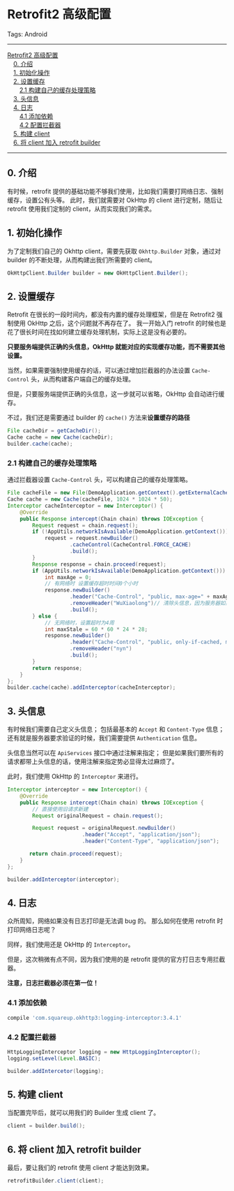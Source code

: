 # Retrofit2 高级配置

Tags: Android

---

<!-- MDTOC maxdepth:6 firsth1:1 numbering:0 flatten:0 bullets:0 updateOnSave:1 -->

[Retrofit2 高级配置](#retrofit2-高级配置)  
&emsp;[0. 介绍](#0-介绍)  
&emsp;[1. 初始化操作](#1-初始化操作)  
&emsp;[2. 设置缓存](#2-设置缓存)  
&emsp;&emsp;[2.1 构建自己的缓存处理策略](#21-构建自己的缓存处理策略)  
&emsp;[3. 头信息](#3-头信息)  
&emsp;[4. 日志](#4-日志)  
&emsp;&emsp;[4.1 添加依赖](#41-添加依赖)  
&emsp;&emsp;[4.2 配置拦截器](#42-配置拦截器)  
&emsp;[5. 构建 client](#5-构建-client)  
&emsp;[6. 将 client 加入 retrofit builder](#6-将-client-加入-retrofit-builder)  

<!-- /MDTOC -->

---

## 0. 介绍

有时候，retrofit 提供的基础功能不够我们使用，比如我们需要打网络日志、强制缓存，设置公有头等。
此时，我们就需要对 OkHttp 的 client 进行定制，随后让 retrofit 使用我们定制的 client，从而实现我们的需求。

## 1. 初始化操作

为了定制我们自己的 Okhttp client，需要先获取 `Okhttp.Builder` 对象，通过对 builder 的不断处理，从而构建出我们所需要的 client。

```java
OkHttpClient.Builder builder = new OkHttpClient.Builder();
```

## 2. 设置缓存

Retrofit 在很长的一段时间内，都没有内置的缓存处理框架，但是在 Retrofit2 强制使用 OkHttp 之后，这个问题就不再存在了。
我一开始入门 retrofit 的时候也是花了很长时间在找如何建立缓存处理机制，实际上这是没有必要的。

**只要服务端提供正确的头信息，OkHttp 就能对应的实现缓存功能，而不需要其他设置。**

当然，如果需要强制使用缓存的话，可以通过增加拦截器的办法设置 `Cache-Control` 头，从而构建客户端自己的缓存处理。

但是，只要服务端提供正确的头信息，这一步就可以省略，OkHttp 会自动进行缓存。

不过，我们还是需要通过 builder 的 `cache()` 方法来**设置缓存的路径**

```java
File cacheDir = getCacheDir();
Cache cache = new Cache(cacheDir);
builder.cache(cache);
```




### 2.1 构建自己的缓存处理策略

通过拦截器设置 `Cache-Control` 头，可以构建自己的缓存处理策略。

```java
File cacheFile = new File(DemoApplication.getContext().getExternalCacheDir(), "WuXiaolongCache");
Cache cache = new Cache(cacheFile, 1024 * 1024 * 50);
Interceptor cacheInterceptor = new Interceptor() {
    @Override
    public Response intercept(Chain chain) throws IOException {
        Request request = chain.request();
        if (!AppUtils.networkIsAvailable(DemoApplication.getContext())) {
            request = request.newBuilder()
                    .cacheControl(CacheControl.FORCE_CACHE)
                    .build();
        }
        Response response = chain.proceed(request);
        if (AppUtils.networkIsAvailable(DemoApplication.getContext())) {
            int maxAge = 0;
            // 有网络时 设置缓存超时时间0个小时
            response.newBuilder()
                    .header("Cache-Control", "public, max-age=" + maxAge)
                    .removeHeader("WuXiaolong")// 清除头信息，因为服务器如果不支持，会返回一些干扰信息，不清除下面无法生效
                    .build();
        } else {
            // 无网络时，设置超时为4周
            int maxStale = 60 * 60 * 24 * 28;
            response.newBuilder()
                    .header("Cache-Control", "public, only-if-cached, max-stale=" + maxStale)
                    .removeHeader("nyn")
                    .build();
        }
        return response;
    }
};
builder.cache(cache).addInterceptor(cacheInterceptor);
```

## 3. 头信息

有时候我们需要自己定义头信息；
包括最基本的 `Accept` 和 `Content-Type` 信息；
还有就是服务器要求验证的时候，我们需要提供 `Authentication` 信息。

头信息当然可以在 `ApiServices` 接口中通过注解来指定；
但是如果我们要所有的请求都带上头信息的话，使用注解来指定势必显得太过麻烦了。

此时，我们使用 OkHttp 的 `Interceptor` 来进行。

```java
Interceptor interceptor = new Interceptor() {
    @Override
    public Response intercept(Chain chain) throws IOException {
        // 直接使用旧请求新建
        Request originalRequest = chain.request();

        Request request = originalRequest.newBuilder()
                        .header("Accept", "application/json");
                        .header("Content-Type", "application/json");

       return chain.proceed(request);
    }
};

builder.addInterceptor(interceptor);
```

## 4. 日志

众所周知，网络如果没有日志打印是无法调 bug 的。
那么如何在使用 retrofit 时打印网络日志呢？

同样，我们使用还是 OkHttp 的 `Interceptor`。

但是，这次稍微有点不同，因为我们使用的是 retrofit 提供的官方打日志专用拦截器。

**注意，日志拦截器必须在第一位！**

### 4.1 添加依赖

```groovy
compile 'com.squareup.okhttp3:logging-interceptor:3.4.1'
```

### 4.2 配置拦截器

```java
HttpLoggingInterceptor logging = new HttpLoggingInterceptor();
logging.setLevel(Level.BASIC);

builder.addIntercetor(logging);
```

## 5. 构建 client

当配置完毕后，就可以用我们的 Builder 生成 client 了。

```java
client = builder.build();
```

## 6. 将 client 加入 retrofit builder

最后，要让我们的 retrofit 使用 client 才能达到效果。

```java
retrofitBuilder.client(client);
```
